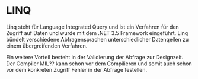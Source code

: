 # LINQ

Linq steht für Language Integrated Query und ist ein Verfahren für den Zugriff auf Daten und wurde mit dem .NET 3.5 Framework eingeführt. Linq bündelt verschiedene Abfragensprachen unterschiedlicher Datenqellen zu einem übergreifenden Verfahren.

Ein weitere Vorteil besteht in der Validierung der Abfrage zur Designzeit. Der Compiler MIL?? kann schon vor dem Compilieren und somit auch schon vor dem konkreten Zugriff Fehler in der Abfrage festellen.

